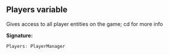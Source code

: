 
## Players variable

Gives access to all player entities on the game; cd  for more info

**Signature:**

```typescript
Players: PlayerManager
```
